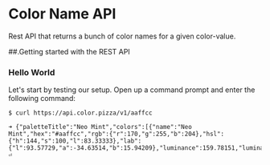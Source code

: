 # Color Name API

Rest API that returns a bunch of color names for a given color-value.

##.Getting started with the REST API

### Hello World

Let's start by testing our setup. Open up a command prompt and enter the following command:

```shell
$ curl https://api.color.pizza/v1/aaffcc

➜ {"paletteTitle":"Neo Mint","colors":[{"name":"Neo Mint","hex":"#aaffcc","rgb":{"r":170,"g":255,"b":204},"hsl":{"h":144,"s":100,"l":83.33333},"lab":{"l":93.57729,"a":-34.63514,"b":15.94209},"luminance":159.78151,"luminanceWCAG":0.84426,"requestedHex":"#aaffcc","distance":0}]}⏎
```
